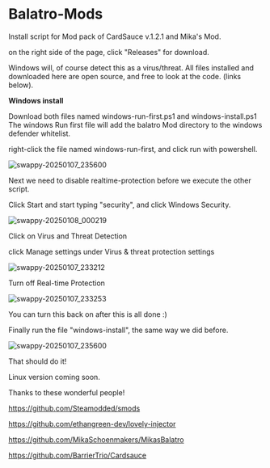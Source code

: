 # Balatro-Mods
Install script for Mod pack of CardSauce v.1.2.1 and Mika's Mod. 

on the right side of the page, click "Releases" for download.

Windows will, of course detect this as a virus/threat.
All files installed and downloaded here are open source, and free to
look at the code. (links below).

<b>Windows install</b>

Download both files named windows-run-first.ps1 and windows-install.ps1
The windows Run first file will add the balatro Mod directory to the windows defender whitelist.

right-click the file named windows-run-first, and click run with powershell.

![swappy-20250107_235600](https://github.com/user-attachments/assets/95aa4b78-d394-4365-8961-9b80e4dd13d0)

Next we need to disable realtime-protection before we execute the other script.

Click Start and start typing "security", and click Windows Security.

![swappy-20250108_000219](https://github.com/user-attachments/assets/b373f797-8f59-4433-9e06-0afc2ec123f4)

Click on Virus and Threat Detection

click Manage settings under Virus & threat protection settings

![swappy-20250107_233212](https://github.com/user-attachments/assets/c258cded-be78-4147-ad4a-99b7f62ca9a2)

Turn off Real-time Protection

![swappy-20250107_233253](https://github.com/user-attachments/assets/6781a1db-707c-4b26-9e13-4f1410378a03)

You can turn this back on after this is all done :) 

Finally run the file "windows-install", the same way we did before.

![swappy-20250107_235600](https://github.com/user-attachments/assets/1cce7d58-82de-486e-bdf6-c08fe9e4833e)

That should do it!





Linux version coming soon. 

Thanks to these wonderful people!


https://github.com/Steamodded/smods

https://github.com/ethangreen-dev/lovely-injector

https://github.com/MikaSchoenmakers/MikasBalatro

https://github.com/BarrierTrio/Cardsauce




